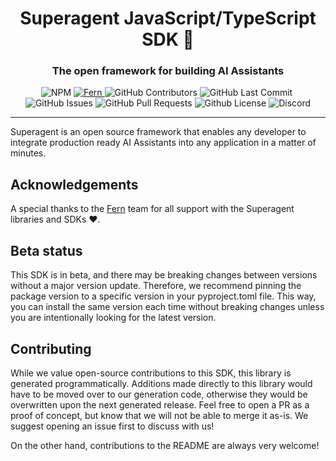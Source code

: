 <div align="center">

# Superagent JavaScript/TypeScript SDK 🥷

### The open framework for building AI Assistants

<p>
<img alt="NPM" src="https://img.shields.io/npm/v/superagent.svg" />
<a href="https://buildwithfern.com/?utm_source=homanp/suepragent-js/readme">
        <img alt="Fern" src="https://img.shields.io/badge/%F0%9F%8C%BF-SDK%20generated%20by%20Fern-brightgreen" />
    </a><img alt="GitHub Contributors" src="https://img.shields.io/github/contributors/homanp/superagent-js" />
<img alt="GitHub Last Commit" src="https://img.shields.io/github/last-commit/homanp/superagent-js" />
<img alt="" src="https://img.shields.io/github/repo-size/homanp/superagent-js" />
<img alt="GitHub Issues" src="https://img.shields.io/github/issues/homanp/superagent-js" />
<img alt="GitHub Pull Requests" src="https://img.shields.io/github/issues-pr/homanp/superagent-js" />
<img alt="Github License" src="https://img.shields.io/badge/License-MIT-yellow.svg" />
<img alt="Discord" src="https://img.shields.io/discord/1110910277110743103?label=Discord&logo=discord&logoColor=white&style=plastic&color=d7b023)](https://discord.gg/e8j7mgjDUK" />
</p>

</div>

-----

Superagent is an open source framework that enables any developer to integrate production ready AI Assistants into any application in a matter of minutes.

## Acknowledgements

A special thanks to the [Fern](https://buildwithfern.com/) team for all support with the Superagent libraries and SDKs ❤️.

## Beta status

This SDK is in beta, and there may be breaking changes between versions without a major version update. Therefore, we recommend pinning the package version to a specific version in your pyproject.toml file. This way, you can install the same version each time without breaking changes unless you are intentionally looking for the latest version.

## Contributing

While we value open-source contributions to this SDK, this library is generated programmatically. Additions made directly to this library would have to be moved over to our generation code, otherwise they would be overwritten upon the next generated release. Feel free to open a PR as a proof of concept, but know that we will not be able to merge it as-is. We suggest opening an issue first to discuss with us!

On the other hand, contributions to the README are always very welcome!
